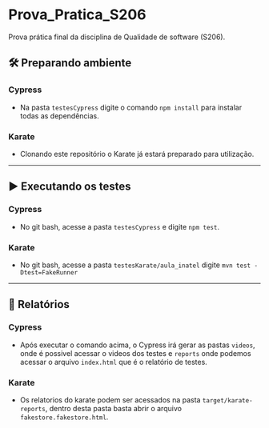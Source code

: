 # Prova_Pratica_S206
Prova prática final da disciplina de Qualidade de software (S206).

## 🛠 Preparando ambiente

### Cypress
- Na pasta `testesCypress` digite o comando `npm install` para instalar todas as dependências.

### Karate
- Clonando este repositório o Karate já estará preparado para utilização.

---
## ▶ Executando os testes
### Cypress
- No git bash, acesse a pasta `testesCypress` e digite `npm test`.

### Karate
- No git bash, acesse a pasta `testesKarate/aula_inatel` digite `mvn test -Dtest=FakeRunner`

---
## 📑 Relatórios
### Cypress
- Após executar o comando acima, o Cypress irá gerar as pastas `videos`, onde é possivel acessar o videos dos testes e `reports` onde podemos acessar o arquivo `index.html` que é o relatório de testes.

### Karate
- Os relatorios do karate podem ser acessados na pasta `target/karate-reports`, dentro desta pasta basta abrir o arquivo `fakestore.fakestore.html`.
